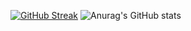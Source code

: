 <a href="https://git.io/streak-stats"><img src="https://streak-stats.demolab.com?user=Newman-a&theme=highcontrast&hide_border=true" alt="GitHub Streak" /></a>
![Anurag's GitHub stats](https://github-readme-stats.vercel.app/api?username=Newman-a&show_icons=true&theme=radical)
